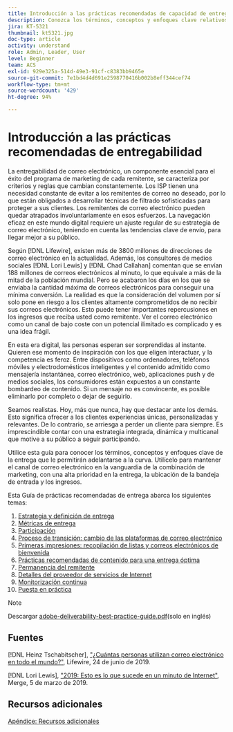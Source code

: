 ```yaml
---
title: Introducción a las prácticas recomendadas de capacidad de entrega
description: Conozca los términos, conceptos y enfoques clave relativos a las entregas para garantizar el éxito de su programa de marketing.
jira: KT-5321
thumbnail: kt5321.jpg
doc-type: article
activity: understand
role: Admin, Leader, User
level: Beginner
team: ACS
exl-id: 929e325a-514d-49e3-91cf-c8383bb9465e
source-git-commit: 7e1bd4d4d691e2598770416b002b8eff344cef74
workflow-type: tm+mt
source-wordcount: '429'
ht-degree: 94%

---
```


# Introducción a las prácticas recomendadas de entregabilidad

La entregabilidad de correo electrónico, un componente esencial para el éxito del programa de marketing de cada remitente, se caracteriza por criterios y reglas que cambian constantemente. Los ISP tienen una necesidad constante de evitar a los remitentes de correo no deseado, por lo que están obligados a desarrollar técnicas de filtrado sofisticadas para proteger a sus clientes. Los remitentes de correo electrónico pueden quedar atrapados involuntariamente en esos esfuerzos. La navegación eficaz en este mundo digital requiere un ajuste regular de su estrategia de correo electrónico, teniendo en cuenta las tendencias clave de envío, para llegar mejor a su público.

Según [!DNL Lifewire], existen más de 3800 millones de direcciones de correo electrónico en la actualidad. Además, los consultores de medios sociales [!DNL Lori Lewis] y [!DNL Chad Callahan] comentan que se envían 188 millones de correos electrónicos al minuto, lo que equivale a más de la mitad de la población mundial. Pero se acabaron los días en los que se enviaba la cantidad máxima de correos electrónicos para conseguir una mínima conversión. La realidad es que la consideración del volumen por sí solo pone en riesgo a los clientes altamente comprometidos de no recibir sus correos electrónicos. Esto puede tener importantes repercusiones en los ingresos que reciba usted como remitente. Ver el correo electrónico como un canal de bajo coste con un potencial ilimitado es complicado y es una idea frágil.

En esta era digital, las personas esperan ser sorprendidas al instante. Quieren ese momento de inspiración con los que eligen interactuar, y la competencia es feroz. Entre dispositivos como ordenadores, teléfonos móviles y electrodomésticos inteligentes y el contenido admitido como mensajería instantánea, correo electrónico, web, aplicaciones push y de medios sociales, los consumidores están expuestos a un constante bombardeo de contenido. Si un mensaje no es convincente, es posible eliminarlo por completo o dejar de seguirlo.

Seamos realistas. Hoy, más que nunca, hay que destacar ante los demás. Esto significa ofrecer a los clientes experiencias únicas, personalizadas y relevantes. De lo contrario, se arriesga a perder un cliente para siempre. Es imprescindible contar con una estrategia integrada, dinámica y multicanal que motive a su público a seguir participando.

Utilice esta guía para conocer los términos, conceptos y enfoques clave de la entrega que le permitirán adelantarse a la curva. Utilícelo para mantener el canal de correo electrónico en la vanguardia de la combinación de marketing, con una alta prioridad en la entrega, la ubicación de la bandeja de entrada y los ingresos.

Esta Guía de prácticas recomendadas de entrega abarca los siguientes temas:

1. [Estrategia y definición de entrega](/help/deliverability-strategy-and-definition.md)
2. [Métricas de entrega](/help/metrics/metrics-overview.md)
3. [Participación](/help/engagement.md)
4. [Proceso de transición: cambio de las plataformas de correo electrónico](/help/transition-process/switching-email-platforms.md)
5. [Primeras impresiones: recopilación de listas y correos electrónicos de bienvenida](/help/first-impressions/address-collection-and-list-growth.md)
6. [Prácticas recomendadas de contenido para una entrega óptima](/help/content-best-practices-for-optimal-delivery.md)
7. [Permanencia del remitente](/help/sender-permanence.md)
8. [Detalles del proveedor de servicios de Internet](/help/internet-service-provider-specifics/overview.md)
9. [Monitorización continua](/help/ongoing-monitoring.md)
10. [Puesta en práctica](/help/putting-it-in-practice.md)

>[!NOTE]
>
>Descargar [adobe-deliverability-best-practice-guide.pdf](/help/assets/adobe-deliverability-best-practice-guide.pdf)(solo en inglés)

## Fuentes

[!DNL Heinz Tschabitscher], [&quot;¿Cuántas personas utilizan correo electrónico en todo el mundo?&quot;](https://www.lifewire.com/how-many-email-users-are-there-1171213), Lifewire, 24 de junio de 2019.

[!DNL Lori Lewis], [&quot;2019: Esto es lo que sucede en un minuto de Internet&quot;](https://www.allaccess.com/merge/archive/29580/2019-this-is-what-happens-in-an-internet-minute), Merge, 5 de marzo de 2019.

## Recursos adicionales

[Apéndice: Recursos adicionales](/help/additional-resources/general-resources.md)
